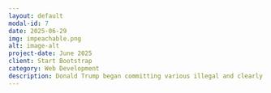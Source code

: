 ```yaml
---
layout: default
modal-id: 7
date: 2025-06-29
img: impeachable.png
alt: image-alt
project-date: June 2025
client: Start Bootstrap
category: Web Development
description: Donald Trump began committing various illegal and clearly impeachable offenses immediately upon taking office for a second term. And let us not forget he was twice impeached during his first term. The fact that Congress has failed to carry out its constitutional duty to remove Trump from office does not make it any less obvious to any reasonable observer that his actions are clearly demonstrate that he is unfit to hold the position of President. Below you will find a list of specific examples of impeachable offenses that, under any semblance of reasonable circumstances, would warrant conviction and removal from office. 
---
```

